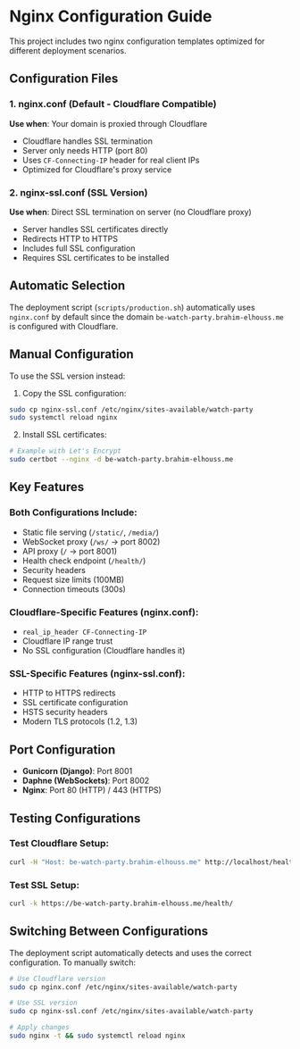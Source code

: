 # Nginx Configuration Guide

This project includes two nginx configuration templates optimized for different deployment scenarios.

## Configuration Files

### 1. nginx.conf (Default - Cloudflare Compatible)
**Use when**: Your domain is proxied through Cloudflare
- Cloudflare handles SSL termination
- Server only needs HTTP (port 80)
- Uses `CF-Connecting-IP` header for real client IPs
- Optimized for Cloudflare's proxy service

### 2. nginx-ssl.conf (SSL Version)  
**Use when**: Direct SSL termination on server (no Cloudflare proxy)
- Server handles SSL certificates directly
- Redirects HTTP to HTTPS
- Includes full SSL configuration
- Requires SSL certificates to be installed

## Automatic Selection

The deployment script (`scripts/production.sh`) automatically uses `nginx.conf` by default since the domain `be-watch-party.brahim-elhouss.me` is configured with Cloudflare.

## Manual Configuration

To use the SSL version instead:

1. Copy the SSL configuration:
```bash
sudo cp nginx-ssl.conf /etc/nginx/sites-available/watch-party
sudo systemctl reload nginx
```

2. Install SSL certificates:
```bash
# Example with Let's Encrypt
sudo certbot --nginx -d be-watch-party.brahim-elhouss.me
```

## Key Features

### Both Configurations Include:
- Static file serving (`/static/`, `/media/`)
- WebSocket proxy (`/ws/` → port 8002)
- API proxy (`/` → port 8001)
- Health check endpoint (`/health/`)
- Security headers
- Request size limits (100MB)
- Connection timeouts (300s)

### Cloudflare-Specific Features (nginx.conf):
- `real_ip_header CF-Connecting-IP`
- Cloudflare IP range trust
- No SSL configuration (Cloudflare handles it)

### SSL-Specific Features (nginx-ssl.conf):
- HTTP to HTTPS redirects
- SSL certificate configuration
- HSTS security headers
- Modern TLS protocols (1.2, 1.3)

## Port Configuration

- **Gunicorn (Django)**: Port 8001
- **Daphne (WebSockets)**: Port 8002
- **Nginx**: Port 80 (HTTP) / 443 (HTTPS)

## Testing Configurations

### Test Cloudflare Setup:
```bash
curl -H "Host: be-watch-party.brahim-elhouss.me" http://localhost/health/
```

### Test SSL Setup:
```bash  
curl -k https://be-watch-party.brahim-elhouss.me/health/
```

## Switching Between Configurations

The deployment script automatically detects and uses the correct configuration. To manually switch:

```bash
# Use Cloudflare version
sudo cp nginx.conf /etc/nginx/sites-available/watch-party

# Use SSL version  
sudo cp nginx-ssl.conf /etc/nginx/sites-available/watch-party

# Apply changes
sudo nginx -t && sudo systemctl reload nginx
```
